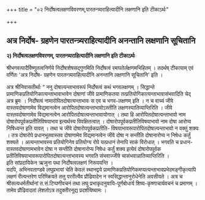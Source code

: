+++
title = "०२ निर्दोषत्वलक्षणविवरणम्,पारतन्त्र्यराहित्यादीनि लक्षणानि इति टीकाऽर्थः"

+++


## अत्र निर्दोष- ग्रहणेन पारतन्त्र्यराहित्यादीनि अनन्तानि लक्षणानि सूचितानि

**२) निर्दोषत्वलक्षणविवरणम्, पारतन्त्र्यराहित्यादीनि लक्षणानि इति टीकाऽर्थः**

श्रीभगवत्पादैर्विष्णुतत्वनिर्णये निर्दोषाशेषसद्गुणमिति निर्दोषत्वं रमापतेर्लक्षणमभिहितम् । तदर्थष् टीकायाम् एवं वर्णितः 'अत्र निर्दोष- ग्रहणेन पारतन्त्र्यराहित्यादीनि अनन्तानि लक्षणानि सूचितानि' इति ।

अत्र श्रीनिवासतीर्थाः “ ननु दोषात्यन्ताभावरूपं निर्दोषत्वं कथं भगवलक्षणम् । सिद्धान्ते प्रामाणिकप्रतियोगिकात्यन्ताभावाभावेन दोषाणां जीवे प्रामाणिकतया तत्प्रतियोगिकात्यन्ताभावासंभवादिति चेद् अत्र ब्रुमः । निर्दोषत्वं नामारोपितदोषात्यन्ताभावः स एव च भगव-लक्षणम् इति । न च वाच्यं जीवे वास्तवदोषाणामेव विद्यमानत्वेन आरोपितदोषात्यन्ताभावोऽस्तीति लक्षणस्यातिव्याप्तिरिति । जीवे वास्तवदोषाणामेव विद्यमानत्वेन आरोपितदोषात्यन्ताभावायोगात् । तथा हि आरोपितदोषात्यन्ताभावो नाम दोषारोपपूर्वकप्रतीतिविषयाभाव इत्यर्थस्य विवक्षितत्वात् । दोषारोपपूर्वकप्रतीतिविषयाभावो नाम दोषा आरोप्य निषिध्यन्त इति यावत् । तथा च जीवे दोषारोपपूर्वकप्रतीति- विषयाभावरूपारोपितदोषात्यन्ताभावो न वक्तुं शक्यः । तत्र दोषारोपे प्रधानभूतवास्तव दोषाणामेव विद्यमानत्वेन जीवे दोषा न सन्तीति दोषानारोप्य न निषेधः कर्तुं शक्यते । अत्यन्ताभावस्य प्रतियोगिनेव प्रतियोग्य रोपे यत्प्रधानं तेनापि साकं विरोधात् । भगवति च प्रधान- वास्तवदोषाणामभावेन दोषा न सन्तीति दोषानारोप्य निषेधः कर्तुं शक्य इत्येवं दोषारोपपूर्वक प्रतीतिविषयाभावरूपारोपितदोषात्यन्ताभावस्य भगवति संभवाज्जीवे चासंभवान्नातिव्याप्तिरिति ।  
इति सांप्रदायिकेन ऋजुना पथा निर्दोषत्वलक्षणं निरूपयन्ति ।  
यदपि, अभिनवताण्डवे लघुप्रभायां चेति केवलं स्थानद्वये प्रामाणिकप्रतियोगिकमप्यत्यन्ताभावप्रभेदमङ्गीकृत्यापि लक्षणं रीत्यन्तरेण परिष्क्रियते तत्तु पररीत्यैव प्रौढिवादेन न स्वसिद्धान्तानुरोधेनेति अवसीयते । अत्र च श्रीसत्यधर्मतीर्थानां त.सं.टिप्पणीवचनं तथा लघु प्रभाकृदनुयायि-पूर्णबोधार्य शिष्य-कृष्णाचार्यवचनं च प्रमाणम् ।  
तामेव प्रौढिवादतां लेशतोऽत्र तदुक्तीरनूद्य प्रदर्शयिष्यामः ।

